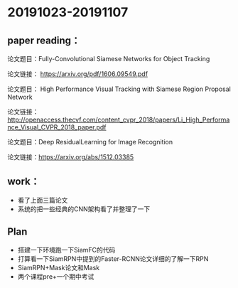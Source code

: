 # 20191023-20191107

## paper reading：

论文题目：Fully-Convolutional Siamese Networks for Object Tracking

论文链接：  https://arxiv.org/pdf/1606.09549.pdf 

论文题目： High Performance Visual Tracking with Siamese Region Proposal Network 

论文链接： http://openaccess.thecvf.com/content_cvpr_2018/papers/Li_High_Performance_Visual_CVPR_2018_paper.pdf 

论文题目：Deep ResidualLearning for Image Recognition

论文链接：https://arxiv.org/abs/1512.03385

## work：

- 看了上面三篇论文
- 系统的把一些经典的CNN架构看了并整理了一下


## Plan

- 搭建一下环境跑一下SiamFC的代码
- 打算看一下SiamRPN中提到的Faster-RCNN论文详细的了解一下RPN
- SiamRPN+Mask论文和Mask
- 两个课程pre+一个期中考试

